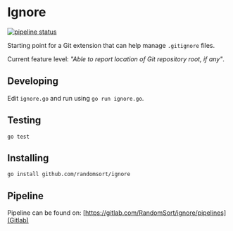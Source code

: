 # Ignore

[![pipeline status](https://gitlab.com/RandomSort/ignore/badges/master/pipeline.svg)](https://gitlab.com/RandomSort/ignore/commits/master)

Starting point for a Git extension that can help manage `.gitignore` files.

Current feature level: _"Able to report location of Git repository root, if any"_.

## Developing

Edit `ignore.go` and run using `go run ignore.go`.

## Testing

`go test`

## Installing

`go install github.com/randomsort/ignore`

## Pipeline

Pipeline can be found on:
[https://gitlab.com/RandomSort/ignore/pipelines](Gitlab)

